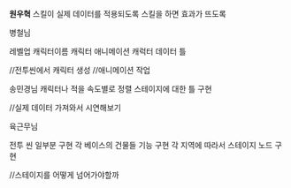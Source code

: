 
**원우혁**
스킬이 실제 데이터를 적용되도록
스킬을 하면 효과가 뜨도록


병철님

레벨업
캐릭터이름
캐릭터 애니메이션
캐럭터 데이터 틀

//전투씬에서 캐릭터 생성
//애니메이션 작업



송민경님
캐릭터나 적을 속도별로 정렬
스테이지에 대한 틀 구현

//실제 데이터 가져와서 시연해보기

육근무님

전투 씬 일부분 구현
각 베이스의 건물들 기능 구현
각 지역에 따라서 스테이지 노드 구현

//스테이지를 어떻게 넘어가야할까


